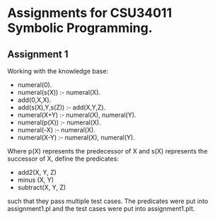 # Assignments for CSU34011 Symbolic Programming.

## Assignment 1
Working with the knowledge base:
- numeral(0).
- numeral(s(X)) :- numeral(X).
- add(0,X,X).
- add(s(X),Y,s(Z)) :- add(X,Y,Z).
- numeral(X+Y) :- numeral(X), numeral(Y).
- numeral(p(X)) :- numeral(X).
- numeral(-X) :- numeral(X).
- numeral(X-Y) :- numeral(X), numeral(Y).


Where p(X) represents the predecessor of X and s(X) represents the successor of X, define the predicates:
- add2(X, Y, Z)
- minus (X, Y)
- subtract(X, Y, Z)


such that they pass multiple test cases. The predicates were put into assignment1.pl and the test cases were put into assignment1.plt.